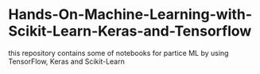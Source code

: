 # Hands-On-Machine-Learning-with-Scikit-Learn-Keras-and-Tensorflow
this repository contains some of notebooks for partice ML by using TensorFlow, Keras and Scikit-Learn

